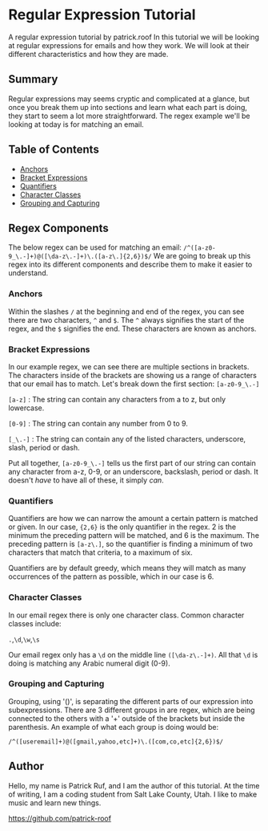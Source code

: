 # Regular Expression Tutorial

A regular expression tutorial by patrick.roof
In this tutorial we will be looking at regular expressions for emails and how they work. We will look at their different characteristics and how they are made.

## Summary

Regular expressions may seems cryptic and complicated at a glance, but once you break them up into sections and learn what each part is doing, they start to seem a lot more straightforward. The regex example we'll be looking at today is for matching an email.

## Table of Contents

- [Anchors](#anchors)
- [Bracket Expressions](#bracket-expressions)
- [Quantifiers](#quantifiers)
- [Character Classes](#character-classes)
- [Grouping and Capturing](#grouping-and-capturing)

## Regex Components

The below regex can be used for matching an email:
`/^([a-z0-9_\.-]+)@([\da-z\.-]+)\.([a-z\.]{2,6})$/`
We are going to break up this regex into its different components and describe them to make it easier to understand.

### Anchors

Within the slashes `/` at the beginning and end of the regex, you can see there are two characters, `^` and `$`. The `^` always signifies the start of the regex, and the `$` signifies the end. These characters are known as anchors.

### Bracket Expressions

In our example regex, we can see there are multiple sections in brackets. The characters inside of the brackets are showing us a range of characters that our email has to match. Let's break down the first section: `[a-z0-9_\.-]`

`[a-z]` : The string can contain any characters from a to z, but only lowercase.

`[0-9]` : The string can contain any number from 0 to 9.

`[_\.-]` : The string can contain any of the listed characters, underscore, slash, period or dash.

Put all together, `[a-z0-9_\.-]` tells us the first part of our string can contain any character from a-z, 0-9, or an underscore, backslash, period or dash. It doesn't *have* to have all of these, it simply *can*.

### Quantifiers

Quantifiers are how we can narrow the amount a certain pattern is matched or given. In our case, `{2,6}` is the only quantifier in the regex. 2 is the minimum the preceding pattern will be matched, and 6 is the maximum. The preceding pattern is `[a-z\.]`, so the quantifier is finding a minimum of two characters that match that criteria, to a maximum of six.

Quantifiers are by default greedy, which means they will match as many occurrences of the pattern as possible, which in our case is 6.

### Character Classes

In our email regex there is only one character class. Common character classes include:

`.`,`\d`,`\w`,`\s`

Our email regex only has a `\d` on the middle line `([\da-z\.-]+)`. All that `\d` is doing is matching any Arabic numeral digit (0-9).

### Grouping and Capturing

Grouping, using '()', is separating the different parts of our expression into subexpressions. There are 3 different groups in are regex, which are being connected to the others with a '+' outside of the brackets but inside the parenthesis. An example of what each group is doing would be:

`/^([useremail]+)@([gmail,yahoo,etc]+)\.([com,co,etc]{2,6})$/`

## Author

Hello, my name is Patrick Ruf, and I am the author of this tutorial. At the time of writing, I am a coding student from Salt Lake County, Utah. I like to make music and learn new things.

https://github.com/patrick-roof

